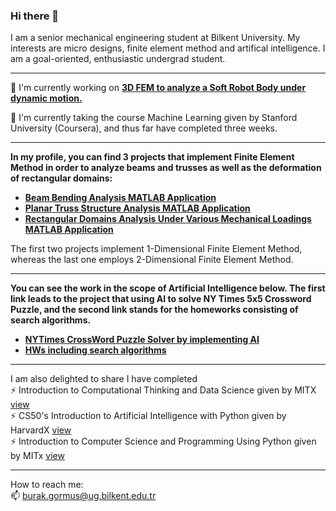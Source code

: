 ### Hi there 👋

I am a senior mechanical engineering student at Bilkent University. My interests are micro designs, finite element method and artifical intelligence. I am a goal-oriented, enthusiastic undergrad student. 

---
🌱 I'm currently working on  [**3D FEM to analyze a Soft Robot Body under dynamic motion.**](https://github.com/MuhammedBurakGormus/SoftRobotBodyDeformation-3DFEM) 

🌱 I'm currently taking the course Machine Learning given by Stanford University (Coursera), and thus far have completed three weeks. 

---

**In my profile, you can find 3 projects that implement Finite Element Method in order to analyze beams and trusses as well as the deformation of rectangular domains:**
- [**Beam Bending Analysis MATLAB Application**](https://github.com/MuhammedBurakGormus/BeamBendingAnalysis-MATLAB-Application)
- [**Planar Truss Structure Analysis  MATLAB Application**](https://github.com/MuhammedBurakGormus/PlanarTrussStructureAnalysis-MATLAB-Application)
- [**Rectangular Domains Analysis Under Various Mechanical Loadings MATLAB Application**](https://github.com/MuhammedBurakGormus/2DFiniteElement)

The first two projects implement 1-Dimensional Finite Element Method, whereas the last one employs 2-Dimensional Finite Element Method.

--- 

**You can see the work in the scope of Artificial Intelligence below. The first link leads to the project that using AI to solve NY Times 5x5 Crossword Puzzle, and the second link stands for the homeworks consisting of search algorithms.**

- [**NYTimes CrossWord Puzzle Solver by implementing AI**](https://github.com/MuhammedBurakGormus/NYTimes-CrossWord-Puzzle-Solver)
- [**HWs including search algorithms**](https://github.com/MuhammedBurakGormus/Artificial-Intelligence-CS461---Homeworks)

--- 

I am also delighted to share I have completed \
⚡ Introduction to Computational Thinking and Data Science given by MITX [view](https://courses.edx.org/certificates/961c00a3dcc64cec96413a7493a02ff5) \
⚡ CS50's Introduction to Artificial Intelligence with Python given by HarvardX [view](https://courses.edx.org/certificates/fadece01b7954accb781645d859bfc22) \
⚡ Introduction to Computer Science and Programming Using Python given by MITx [view](https://courses.edx.org/certificates/ebc3055905384600aebd2d330d7bc94c)

--- 
How to reach me: \
📫 burak.gormus@ug.bilkent.edu.tr 

<!--
**MuhammedBurakGormus/MuhammedBurakGormus** is a ✨ _special_ ✨ repository because its `README.md` (this file) appears on your GitHub profile.

Here are some ideas to get you started:

- 🔭 I’m currently working on ...
- 🌱 I’m currently learning ...
- 👯 I’m looking to collaborate on ...
- 🤔 I’m looking for help with ...
- 💬 Ask me about ...
- 📫 How to reach me: ...
- 😄 Pronouns: ...
- ⚡ Fun fact: ...
-->
